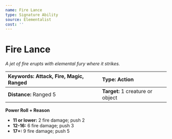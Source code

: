 ```yaml
---
name: Fire Lance
type: Signature Ability
source: Elementalist
cost: ''
---
```


# Fire Lance

*A jet of fire erupts with elemental fury where it strikes.*

| **Keywords:** Attack, Fire, Magic, Ranged | **Type:** Action                 |
| :---------------------------------------- | :------------------------------- |
| **Distance:** Ranged 5                    | **Target:** 1 creature or object |

**Power Roll + Reason**

- **11 or lower:** 2 fire damage; push 2
- **12-16:** 6 fire damage; push 3
- **17+:** 9 fire damage; push 5
